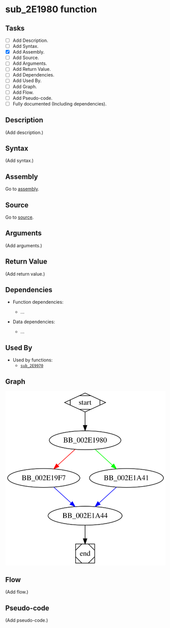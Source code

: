 # sub_2E1980 function

## Tasks

- [ ] Add Description.
- [ ] Add Syntax.
- [X] Add Assembly.
- [ ] Add Source.
- [ ] Add Arguments.
- [ ] Add Return Value.
- [ ] Add Dependencies.
- [ ] Add Used By.
- [ ] Add Graph.
- [ ] Add Flow.
- [ ] Add Pseudo-code.
- [ ] Fully documented (Including dependencies).

## Description

(Add description.)

## Syntax

(Add syntax.)

## Assembly

Go to [assembly](../asm/sub_2E1980.asm).

## Source

Go to [source](../cc/sub_2E1980.cc).

## Arguments

(Add arguments.)

## Return Value

(Add return value.)

## Dependencies

* Function dependencies:
  * ...

* Data dependencies:
  * ...

## Used By

* Used by functions:
  * [`sub_2E9970`](sub_2E9970.md)

## Graph

![sub_2E1980 Graph](../svg/sub_2E1980.svg "sub_2E1980 Graph")

## Flow

(Add flow.)

## Pseudo-code

(Add pseudo-code.)


